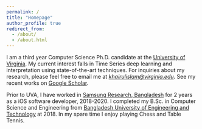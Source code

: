 ```yaml
---
permalink: /
title: "Homepage"
author_profile: true
redirect_from: 
  - /about/
  - /about.html
---
```


I am a third year Computer Science Ph.D. candidate at the [University of Virginia](https://engineering.virginia.edu/department/computer-science). 
My current interest falls in Time Series deep learning and interpretation using state-of-the-art techniques. For inquiries about my research, please feel free to email me at <i>khairulislam@virginia.edu</i>. See my recent works on [Google Scholar](https://scholar.google.com/citations?user=pLgKvU8AAAAJ&hl=en).

Prior to UVA, I have worked in [Samsung Research, Bangladesh](https://research.samsung.com/srbd) for 2 years as a iOS software developer, 2018-2020. I completed my B.Sc. in Computer Science and Engineering from [Bangladesh University of Engineering and Technology](https://cse.buet.ac.bd/) at 2018. In my spare time I enjoy playing Chess and Table Tennis.
